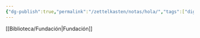 ```yaml
---
{"dg-publish":true,"permalink":"/zettelkasten/notas/hola/","tags":["digital-garden","gardenEntry"]}
---
```



[[Biblioteca/Fundación\|Fundación]]